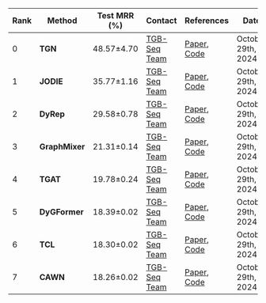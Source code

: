 |Rank|Method|Test MRR (%)|Contact|References|Date|
|--|--|--|--|--|--|
|0|**TGN**|48.57±4.70|[TGB-Seq Team](yilu@ruc.edu.cn)|[Paper](https://arxiv.org/abs/2006.10637), [Code](N/A)|October 29th, 2024|
|1|**JODIE**|35.77±1.16|[TGB-Seq Team](yilu@ruc.edu.cn)|[Paper](https://snap.stanford.edu/jodie/), [Code](N/A)|October 29th, 2024|
|2|**DyRep**|29.58±0.78|[TGB-Seq Team](yilu@ruc.edu.cn)|[Paper](https://openreview.net/forum?id=HyePrhR5KX), [Code](N/A)|October 29th, 2024|
|3|**GraphMixer**|21.31±0.14|[TGB-Seq Team](yilu@ruc.edu.cn)|[Paper](https://openreview.net/forum?id=ayPPc0SyLv1), [Code](N/A)|October 29th, 2024|
|4|**TGAT**|19.78±0.24|[TGB-Seq Team](yilu@ruc.edu.cn)|[Paper](https://arxiv.org/pdf/2002.07962), [Code](N/A)|October 29th, 2024|
|5|**DyGFormer**|18.39±0.02|[TGB-Seq Team](yilu@ruc.edu.cn)|[Paper](https://arxiv.org/abs/2303.13047), [Code](N/A)|October 29th, 2024|
|6|**TCL**|18.30±0.02|[TGB-Seq Team](yilu@ruc.edu.cn)|[Paper](https://arxiv.org/abs/2105.07944), [Code](N/A)|October 29th, 2024|
|7|**CAWN**|18.26±0.02|[TGB-Seq Team](yilu@ruc.edu.cn)|[Paper](http://snap.stanford.edu/caw/), [Code](N/A)|October 29th, 2024|
